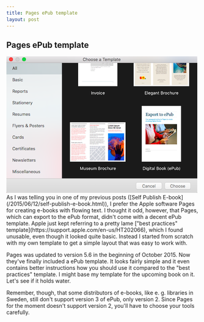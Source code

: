 ```yaml
---
title: Pages ePub template
layout: post
---
```

## Pages ePub template
<img src="/images/pages_epub_template.png" class="shadow img-center" />
As I was telling you in one of my previous posts ([Self Publish E-book](/2015/06/12/self-publish-e-book.html)), I prefer the Apple software Pages for creating e-books with flowing text. I thought it odd, however, that Pages, which can export to the ePub format, didn't come with a decent ePub template. Apple just kept referring to a pretty lame ["best practices" template](https://support.apple.com/en-us/HT202066), which I found unusable, even though it looked quite basic. Instead I started from scratch with my own template to get a simple layout that was easy to work with.

Pages was updated to version 5.6 in the beginning of October 2015. Now they've finally included a ePub template. It looks fairly simple and it even contains better instructions how you should use it compared to the "best practices" template. I might base my template for the upcoming book on it. Let's see if it holds water.

Remember, though, that some distributors of e-books, like e. g. libraries in Sweden, still don't support version 3 of ePub, only version 2. Since Pages for the moment doesn't support version 2, you'll have to choose your tools carefully.